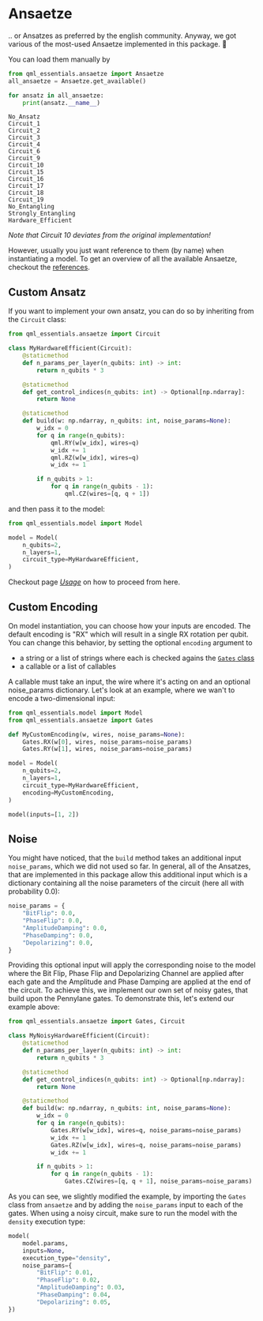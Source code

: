 # Ansaetze

.. or Ansatzes as preferred by the english community.
Anyway, we got various of the most-used Ansaetze implemented in this package. :rocket:

You can load them manually by
```python
from qml_essentials.ansaetze import Ansaetze
all_ansaetze = Ansaetze.get_available()

for ansatz in all_ansaetze:
    print(ansatz.__name__)
```

```
No_Ansatz
Circuit_1
Circuit_2
Circuit_3
Circuit_4
Circuit_6
Circuit_9
Circuit_10
Circuit_15
Circuit_16
Circuit_17
Circuit_18
Circuit_19
No_Entangling
Strongly_Entangling
Hardware_Efficient
```

*Note that Circuit 10 deviates from the original implementation!*

However, usually you just want reference to them (by name) when instantiating a model.
To get an overview of all the available Ansaetze, checkout the [references](https://cirkiters.github.io/qml-essentials/references/).

## Custom Ansatz

If you want to implement your own ansatz, you can do so by inheriting from the `Circuit` class:
```python
from qml_essentials.ansaetze import Circuit

class MyHardwareEfficient(Circuit):
    @staticmethod
    def n_params_per_layer(n_qubits: int) -> int:
        return n_qubits * 3

    @staticmethod
    def get_control_indices(n_qubits: int) -> Optional[np.ndarray]:
        return None

    @staticmethod
    def build(w: np.ndarray, n_qubits: int, noise_params=None):
        w_idx = 0
        for q in range(n_qubits):
            qml.RY(w[w_idx], wires=q)
            w_idx += 1
            qml.RZ(w[w_idx], wires=q)
            w_idx += 1

        if n_qubits > 1:
            for q in range(n_qubits - 1):
                qml.CZ(wires=[q, q + 1])
```

and then pass it to the model:
```python
from qml_essentials.model import Model

model = Model(
    n_qubits=2,
    n_layers=1,
    circuit_type=MyHardwareEfficient,
)
```

Checkout page [*Usage*](usage.md) on how to proceed from here.

## Custom Encoding

On model instantiation, you can choose how your inputs are encoded.
The default encoding is "RX" which will result in a single RX rotation per qubit.
You can change this behavior, by setting the optional `encoding` argument to
- a string or a list of strings where each is checked agains the [`Gates` class](https://cirkiters.github.io/qml-essentials/references/#gates)
- a callable or a list of callables

A callable must take an input, the wire where it's acting on and an optional noise_params dictionary.
Let's look at an example, where we wan't to encode a two-dimensional input:
```python
from qml_essentials.model import Model
from qml_essentials.ansaetze import Gates

def MyCustomEncoding(w, wires, noise_params=None):
    Gates.RX(w[0], wires, noise_params=noise_params)
    Gates.RY(w[1], wires, noise_params=noise_params)

model = Model(
    n_qubits=2,
    n_layers=1,
    circuit_type=MyHardwareEfficient,
    encoding=MyCustomEncoding,
)

model(inputs=[1, 2])
```


## Noise

You might have noticed, that the `build` method takes an additional input `noise_params`, which we did not used so far.
In general, all of the Ansatzes, that are implemented in this package allow this additional input which is a dictionary containing all the noise parameters of the circuit (here all with probability $0.0$):
```python
noise_params = {
    "BitFlip": 0.0,
    "PhaseFlip": 0.0,
    "AmplitudeDamping": 0.0,
    "PhaseDamping": 0.0,
    "Depolarizing": 0.0,
}
```

Providing this optional input will apply the corresponding noise to the model where the Bit Flip, Phase Flip and Depolarizing Channel are applied after each gate and the Amplitude and Phase Damping are applied at the end of the circuit.
To achieve this, we implement our own set of noisy gates, that build upon the Pennylane gates. To demonstrate this, let's extend our example above:
```python
from qml_essentials.ansaetze import Gates, Circuit

class MyNoisyHardwareEfficient(Circuit):
    @staticmethod
    def n_params_per_layer(n_qubits: int) -> int:
        return n_qubits * 3

    @staticmethod
    def get_control_indices(n_qubits: int) -> Optional[np.ndarray]:
        return None

    @staticmethod
    def build(w: np.ndarray, n_qubits: int, noise_params=None):
        w_idx = 0
        for q in range(n_qubits):
            Gates.RY(w[w_idx], wires=q, noise_params=noise_params)
            w_idx += 1
            Gates.RZ(w[w_idx], wires=q, noise_params=noise_params)
            w_idx += 1

        if n_qubits > 1:
            for q in range(n_qubits - 1):
                Gates.CZ(wires=[q, q + 1], noise_params=noise_params)
```

As you can see, we slightly modified the example, by importing the `Gates` class from `ansaetze` and by adding the `noise_params` input to each of the gates.
When using a noisy circuit, make sure to run the model with the `density` execution type:
```python
model(
    model.params,
    inputs=None,
    execution_type="density",
    noise_params={
        "BitFlip": 0.01,
        "PhaseFlip": 0.02,
        "AmplitudeDamping": 0.03,
        "PhaseDamping": 0.04,
        "Depolarizing": 0.05,
})
```